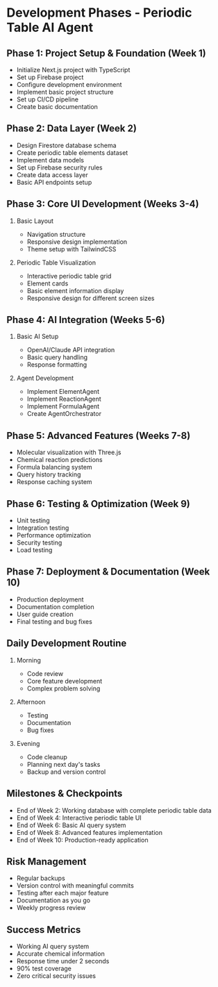# Development Phases - Periodic Table AI Agent

## Phase 1: Project Setup & Foundation (Week 1)
- Initialize Next.js project with TypeScript
- Set up Firebase project
- Configure development environment
- Implement basic project structure
- Set up CI/CD pipeline
- Create basic documentation

## Phase 2: Data Layer (Week 2)
- Design Firestore database schema
- Create periodic table elements dataset
- Implement data models
- Set up Firebase security rules
- Create data access layer
- Basic API endpoints setup

## Phase 3: Core UI Development (Weeks 3-4)
1. Basic Layout
   - Navigation structure
   - Responsive design implementation
   - Theme setup with TailwindCSS

2. Periodic Table Visualization
   - Interactive periodic table grid
   - Element cards
   - Basic element information display
   - Responsive design for different screen sizes

## Phase 4: AI Integration (Weeks 5-6)
1. Basic AI Setup
   - OpenAI/Claude API integration
   - Basic query handling
   - Response formatting

2. Agent Development
   - Implement ElementAgent
   - Implement ReactionAgent
   - Implement FormulaAgent
   - Create AgentOrchestrator

## Phase 5: Advanced Features (Weeks 7-8)
- Molecular visualization with Three.js
- Chemical reaction predictions
- Formula balancing system
- Query history tracking
- Response caching system

## Phase 6: Testing & Optimization (Week 9)
- Unit testing
- Integration testing
- Performance optimization
- Security testing
- Load testing

## Phase 7: Deployment & Documentation (Week 10)
- Production deployment
- Documentation completion
- User guide creation
- Final testing and bug fixes

## Daily Development Routine
1. Morning
   - Code review
   - Core feature development
   - Complex problem solving

2. Afternoon
   - Testing
   - Documentation
   - Bug fixes

3. Evening
   - Code cleanup
   - Planning next day's tasks
   - Backup and version control

## Milestones & Checkpoints
- End of Week 2: Working database with complete periodic table data
- End of Week 4: Interactive periodic table UI
- End of Week 6: Basic AI query system
- End of Week 8: Advanced features implementation
- End of Week 10: Production-ready application

## Risk Management
- Regular backups
- Version control with meaningful commits
- Testing after each major feature
- Documentation as you go
- Weekly progress review

## Success Metrics
- Working AI query system
- Accurate chemical information
- Response time under 2 seconds
- 90% test coverage
- Zero critical security issues 